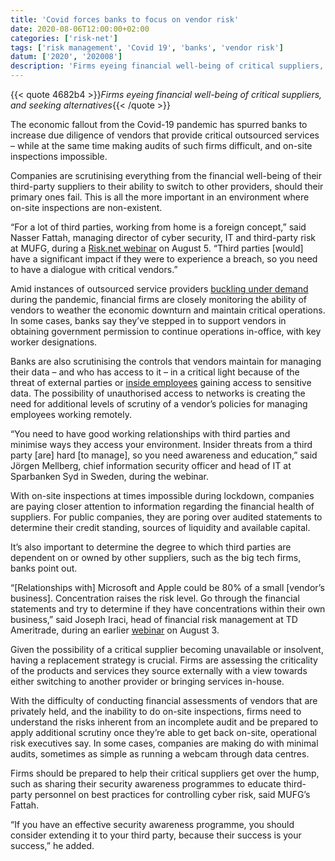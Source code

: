 ```yaml
---
title: 'Covid forces banks to focus on vendor risk'
date: 2020-08-06T12:00:00+02:00
categories: ['risk-net']
tags: ['risk management', 'Covid 19', 'banks', 'vendor risk']
datum: ['2020', '202008']
description: 'Firms eyeing financial well-being of critical suppliers, and seeking alternatives'
---
```


{{< quote 4682b4 >}}_Firms eyeing financial well-being of critical suppliers, and seeking alternatives_{{< /quote >}}

The economic fallout from the Covid-19 pandemic has spurred banks to increase due diligence of vendors that provide critical outsourced services – while at the same time making audits of such firms difficult, and on-site inspections impossible.

Companies are scrutinising everything from the financial well-being of their third-party suppliers to their ability to switch to other providers, should their primary ones fail. This is all the more important in an environment where on-site inspections are non-existent.

“For a lot of third parties, working from home is a foreign concept,” said Nasser Fattah, managing director of cyber security, IT and third-party risk at MUFG, during a [Risk.net webinar](https://event.on24.com/wcc/r/2472596/534966057D87075291918D222E30A345/1222994?mr=s) on August 5. “Third parties [would] have a significant impact if they were to experience a breach, so you need to have a dialogue with critical vendors.”

Amid instances of outsourced service providers [buckling under demand](https://www.risk.net/risk-management/7519431/op-risk-data-outsourcing-losses-loom-in-lockdown) during the pandemic, financial firms are closely monitoring the ability of vendors to weather the economic downturn and maintain critical operations. In some cases, banks say they’ve stepped in to support vendors in obtaining government permission to continue operations in-office, with key worker designations.

Banks are also scrutinising the controls that vendors maintain for managing their data – and who has access to it – in a critical light because of the threat of external parties or [inside employees](https://www.risk.net/risk-management/7517326/virus-weakens-banks-defences-against-internal-fraud) gaining access to sensitive data. The possibility of unauthorised access to networks is creating the need for additional levels of scrutiny of a vendor’s policies for managing employees working remotely.

“You need to have good working relationships with third parties and minimise ways they access your environment. Insider threats from a third party [are] hard [to manage], so you need awareness and education,” said Jörgen Mellberg, chief information security officer and head of IT at Sparbanken Syd in Sweden, during the webinar.

With on-site inspections at times impossible during lockdown, companies are paying closer attention to information regarding the financial health of suppliers. For public companies, they are poring over audited statements to determine their credit standing, sources of liquidity and available capital.

It’s also important to determine the degree to which third parties are dependent on or owned by other suppliers, such as the big tech firms, banks point out.

“[Relationships with] Microsoft and Apple could be 80% of a small [vendor’s business]. Concentration raises the risk level. Go through the financial statements and try to determine if they have concentrations within their own business,” said Joseph Iraci, head of financial risk management at TD Ameritrade, during an earlier [webinar](https://event.on24.com/wcc/r/2472385/1099E87DFF3736DCC4D231FA3DA26DA8/1222994?mr=s) on August 3.

Given the possibility of a critical supplier becoming unavailable or insolvent, having a replacement strategy is crucial. Firms are assessing the criticality of the products and services they source externally with a view towards either switching to another provider or bringing services in-house.

With the difficulty of conducting financial assessments of vendors that are privately held, and the inability to do on-site inspections, firms need to understand the risks inherent from an incomplete audit and be prepared to apply additional scrutiny once they’re able to get back on-site, operational risk executives say. In some cases, companies are making do with minimal audits, sometimes as simple as running a webcam through data centres.

Firms should be prepared to help their critical suppliers get over the hump, such as sharing their security awareness programmes to educate third-party personnel on best practices for controlling cyber risk, said MUFG’s Fattah.

“If you have an effective security awareness programme, you should consider extending it to your third party, because their success is your success,” he added.

